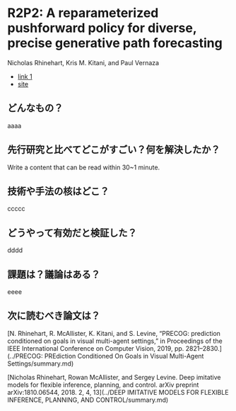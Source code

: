 # R2P2: A reparameterized pushforward policy for diverse, precise generative path forecasting

Nicholas Rhinehart, Kris M. Kitani, and Paul Vernaza

* [link 1](https://people.eecs.berkeley.edu/~nrhinehart/papers/r2p2_cvf.pdf)
* [site](https://people.eecs.berkeley.edu/~nrhinehart/R2P2.html#:~:text=R2P2%3A%20A%20ReparameteRized%20Pushforward%20Policy%20for%20Diverse%2C%20Precise%20Generative%20Path%20Forecasting,-Nicholas%20Rhinehart%2C%20Kris&text=The%20method%20learns%20a%20policy,paths%20likely%20under%20the%20data)

## どんなもの？

aaaa

## 先行研究と比べてどこがすごい？何を解決したか？

Write a content that can be read within 30~1 minute.

## 技術や手法の核はどこ？

ccccc

## どうやって有効だと検証した？

dddd

## 課題は？議論はある？

eeee

## 次に読むべき論文は？

[N. Rhinehart, R. McAllister, K. Kitani, and S. Levine, “PRECOG: prediction conditioned on goals in visual multi-agent settings,” in Proceedings of the IEEE International Conference on Computer Vision, 2019, pp. 2821–2830.](../PRECOG: PREdiction Conditioned On Goals in Visual Multi-Agent Settings/summary.md)

[Nicholas Rhinehart, Rowan McAllister, and Sergey Levine. Deep imitative models for flexible inference, planning, and control. arXiv preprint arXiv:1810.06544, 2018. 2, 4, 13](../DEEP IMITATIVE MODELS FOR FLEXIBLE INFERENCE, PLANNING, AND CONTROL/summary.md)